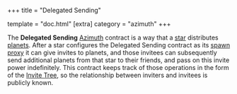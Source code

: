 +++ title = "Delegated Sending"

template = "doc.html" [extra] category = "azimuth" +++

The **Delegated Sending** [Azimuth](/docs/glossary/azimuth) contract is a way
that a [star](/docs/glossary/star ) distributes
[planets](/docs/glossary/planet). After a star configures the Delegated Sending
contract as its [spawn proxy](/docs/glossary/proxies) it can give invites to
planets, and those invitees can subsequently send additional planets from that
star to their friends, and pass on this invite power indefinitely. This contract
keeps track of those operations in the form of the [Invite
Tree](/docs/glossary/invite-tree), so the relationship between inviters and
invitees is publicly known.
